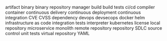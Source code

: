 artifact
binary
binary repository manager
build
build tests
ci/cd
compiler
container
continuous delivery
continuous deployment
continuous integration
CVE
CVSS
dependency
devops
devsecops
docker
helm
infrastructure as code
integration tests
interpreter
kubernetes
license
local repository
microservice
monolith
remote repository
repository
SDLC
source control
unit tests
virtual repository
YAML